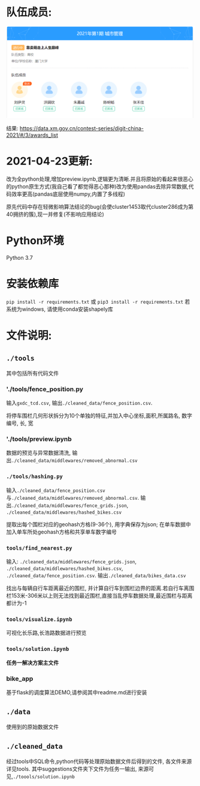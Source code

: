 # 队伍成员:

![](./pic.png)

结果: https://data.xm.gov.cn/contest-series/digit-china-2021/#/3/awards_list

# 2021-04-23更新:

改为全python处理,增加preview.ipynb,逻辑更为清晰.并且将原始的看起来很恶心的python原生方式(我自己看了都觉得恶心那种)改为使用pandas去除异常数据,代码效率更高(pandas底层使用numpy,内置了多线程)

原先代码中存在轻微影响算法结论的bug(会使cluster1453取代cluster286成为第40拥挤的簇),现一并修复(不影响应用结论)

# Python环境
Python 3.7

# 安装依赖库

`pip install -r requirements.txt` 或 `pip3 install -r requirements.txt`
若系统为windows, 请使用conda安装shapely库

# 文件说明:

## `./tools`
其中包括所有代码文件

### './tools/fence_position.py
输入`gxdc_tcd.csv`, 输出`./cleaned_data/fence_position.csv`.

将停车围栏几何形状拆分为10个单独的特征,并加入中心坐标,面积,所属路名, 数字编号, 长, 宽

### './tools/preview.ipynb
数据的预览与异常数据清洗, 输出`./cleaned_data/middlewares/removed_abnormal.csv`

### `./tools/hashing.py`
输入`./cleaned_data/fence_position.csv`与`./cleaned_data/middlewares/removed_abnormal.csv`. 输出`./cleaned_data/middlewares/fence_grids.json`, `./cleaned_data/middlewares/hashed_bikes.csv`

提取出每个围栏对应的geohash方格(9-36个), 用字典保存为json; 在单车数据中加入单车所处geohash方格和共享单车数字编号

### `tools/find_nearest.py`
输入: `./cleaned_data/middlewares/fence_grids.json`, `./cleaned_data/middlewares/hashed_bikes.csv`, `./cleaned_data/fence_position.csv`. 输出`./cleaned_data/bikes_data.csv`

找出与每辆自行车距离最近的围栏, 并计算自行车到围栏边界的距离.若自行车离围栏153米-306米以上则无法找到最近围栏,直接当乱停车数据处理,最近围栏与距离都计为-1

### `tools/visualize.ipynb`

可视化长乐路,长浩路数据进行预览

### `tools/solution.ipynb`

**任务一解决方案主文件**

### bike_app
基于flask的调度算法DEMO,请参阅其中readme.md进行安装


## `./data`

使用到的原始数据文件

## `./cleaned_data`

经过tools中SQL命令,python代码等处理原始数据文件后得到的文件, 各文件来源详见tools.
其中suggestions文件夹下文件为任务一输出, 来源可见,`./toools/solution.ipynb`